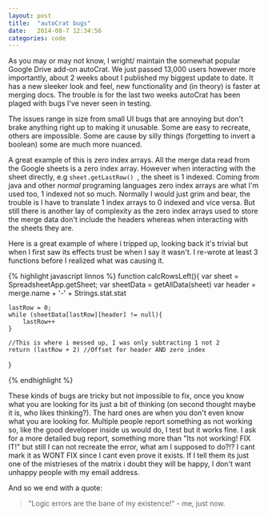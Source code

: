 ```yaml
---
layout: post
title:  "autoCrat bugs"
date:   2014-08-7 12:34:56
categories: code
---
```

	
As you may or may not know, I wright/ maintain the somewhat popular Google Drive add-on autoCrat. We just passed 13,000 users however more importantly, about 2 weeks about I published my biggest update to date. It has a new sleeker look and feel, new functionality and (in theory) is faster at merging docs. The trouble is for the last two weeks autoCrat has been plaged with bugs I've never seen in testing.

The issues range in size from small UI bugs that are annoying but don't brake anything right up to making it unusable. Some are easy to recreate, others are impossible. Some are cause by silly things (forgetting to invert a boolean) some are much more nuanced. 

A great example of this is zero index arrays. All the merge data read from the Google sheets is a zero index array. However when interacting with the sheet directly, e.g `sheet.getLastRow() `, the sheet is 1 indexed. Coming from java and other *normal* programing languages zero index arrays are what I'm used too, 1 indexed not so much. Normally I would just grim and bear, the trouble is I have to translate 1 index arrays to 0 indexed and vice versa. But still there is another lay of complexity as the zero index arrays used to store the merge data don't include the headers whereas when interacting with the sheets they are.

Here is a great example of where i tripped up, looking back it's trivial but when I first saw its effects trust be when I say it wasn't. I re-wrote at least 3 functions before I realized what was causing it.

{% highlight javascript linnos %}
function calcRowsLeft(){
	var sheet = SpreadsheetApp.getSheet;
	var sheetData = getAllData(sheet)
	var header = merge.name + '-' + Strings.stat.stat
	
	lastRow = 0;
	while (sheetData[lastRow][header] != null){
		lastRow++
	}
	
	//This is where i messed up, I was only subtracting 1 not 2
	return (lastRow + 2) //Offset for header AND zero index
}

{% endhighlight %}

These kinds of bugs are tricky but not impossible to fix, once you know what you are looking for its just a bit of thinking (on second thought maybe it is, who likes thinking?). The hard ones are when you don't even know what you are looking for. Multiple people report something as not working so, like the good developer inside us would do, I test but it works fine. I ask for a more detailed bug report, something more than "Its not working! FIX IT!" but still I can not recreate the error, what am I supposed to do?!? I cant mark it as WONT FIX since I cant even prove it exists. If I tell them its just one of the mistrieses of the matrix i doubt they will be happy, I don't want unhappy people with my email address.

And so we end with a quote:

>"Logic errors are the bane of my existence!" - me, just now.